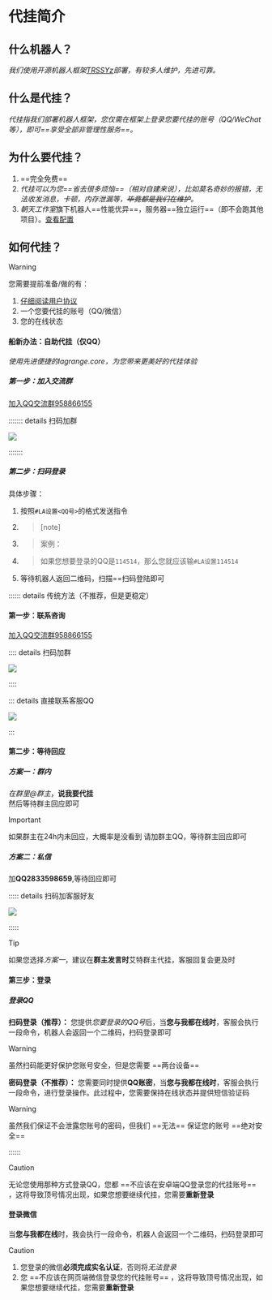 # 代挂简介

## 什么机器人？
*我们使用开源机器人框架[TRSSYz](https://netlify.trss,me)部署，有较多人维护，先进可靠。*

## 什么是代挂？
*代挂指我们部署机器人框架，您仅需在框架上登录您要代挂的账号（QQ/WeChat等），即可==享受全部非管理性服务==。*

## 为什么要代挂？
1. ==完全免费==
2. *代挂可以为您==省去很多烦恼==（相对自建来说），比如莫名奇妙的报错，无法收发消息，卡顿，内存泄漏等，~~毕竟都是我们在维护~~。*
3. *朝天工作室*旗下机器人==性能优异==，服务器==独立运行==（即不会跑其他项目）。[查看配置](./sys)

## 如何代挂？

> [!warning]
> 您需要提前准备/做的有： <br>
> 1. [仔细阅读用户协议](/read)
> 2. 一个您要代挂的账号（QQ/微信）
> 3. 您的在线状态

#### 船新办法：自助代挂（仅QQ）
*使用先进便捷的lagrange.core，为您带来更美好的代挂体验*

##### 第一步：加入交流群
[加入QQ交流群958866155](https://qm.qq.com/q/W1mZPMN7Y4)

::::::: details 扫码加群

![](/group.png)

:::::::

##### 第二步：扫码登录
具体步骤：
1. 按照`#LA设置<QQ号>`的格式发送指令
2. > [note]
3. > 案例：
4. > 如果您想要登录的QQ是`114514`，那么您就应该输`#LA设置114514`
5. 等待机器人返回二维码，扫描==扫码登陆即可



:::::: details 传统方法（不推荐，但是更稳定）

#### 第一步：联系咨询
[加入QQ交流群958866155](https://qm.qq.com/q/W1mZPMN7Y4)

:::: details 扫码加群

![](/group.png)

::::

::: details 直接联系客服QQ

![](/2833598659.png)

:::

#### 第二步：等待回应

##### 方案一：群内
*在群里@群主*，**说我要代挂**<br>
然后等待群主回应即可

> [!important]
> 如果群主在24h内未回应，大概率是没看到
> 请加群主QQ，等待群主回应即可

##### 方案二：私信

加**QQ2833598659**,等待回应即可

::::: details 扫码加客服好友

![](/2833598659.png)

:::::

> [!tip]
> 如果您选择*方案一*，建议在**群主发言时**艾特群主代挂，客服回复会更及时

#### 第三步：登录

##### 登录QQ

**扫码登录（推荐）：**
您提供*您要登录的QQ号*后，当**您与我都在线时**，客服会执行一段命令，机器人会返回一个二维码，扫码登录即可
> [!warning]
> 虽然扫码能更好保护您账号安全，但是您需要 ==两台设备== 

**密码登录（不推荐）：**
您需要同时提供**QQ账密**，当**您与我都在线时**，客服会执行一段命令，进行登录操作。此过程中，您需要保持在线状态并提供短信验证码

> [!warning]
> 虽然我们保证不会泄露您账号的密码，但我们 ==无法== 保证您的账号 ==绝对安全==

::::::

> [!caution]
> 无论您使用那种方式登录QQ，您都 ==不应该在安卓端QQ登录您的代挂账号== ，这将导致顶号情况出现，如果您想要继续代挂，您需要**重新登录**

#### 登录微信

当**您与我都在线**时，我会执行一段命令，机器人会返回一个二维码，扫码登录即可

> [!caution]
> 1. 您登录的微信**必须完成实名认证**，否则将*无法登录*
> 2. 您 ==不应该在网页端微信登录您的代挂账号== ，这将导致顶号情况出现，如果您想要继续代挂，您需要**重新登录**
